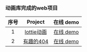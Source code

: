 ### 动画库完成的web项目

| 序号 |                                            Project                                            |                                在线 demo                                 |
| :--: | :-------------------------------------------------------------------------------------------: | :----------------------------------------------------------------------: |
|  1   | [lottie动画](https://github.com/eveningwater/my-web-projects/tree/master/animate/1/) | [在线 demo](https://www.eveningwater.com/my-web-projects/animate/1/) |
|  2   | [有趣的404](https://github.com/eveningwater/my-web-projects/tree/master/animate/2/) | [在线 demo](https://www.eveningwater.com/my-web-projects/animate/2/) |